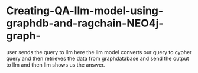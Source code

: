 # Creating-QA-llm-model-using-graphdb-and-ragchain-NEO4j-graph-

user sends the query to llm here the llm model converts our query to cypher query and then retrieves the data from graphdatabase and send the output to llm and then llm shows us the answer.

